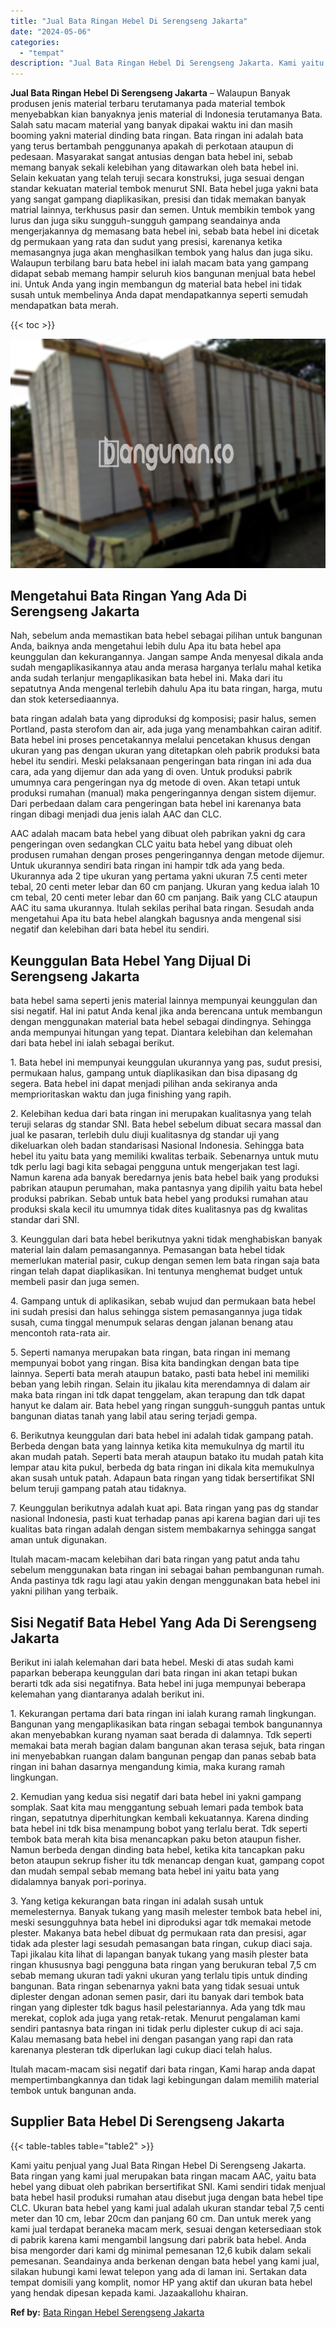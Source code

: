 ```yaml
---
title: "Jual Bata Ringan Hebel Di Serengseng Jakarta"
date: "2024-05-06"
categories: 
  - "tempat"
description: "Jual Bata Ringan Hebel Di Serengseng Jakarta. Kami yaitu penjual yang Jual Bata Ringan Hebel Di Serengseng Jakarta. Bata ringan yang kami jual merupakan bata..."
---
```


**Jual Bata Ringan Hebel Di Serengseng Jakarta** – Walaupun Banyak produsen jenis material terbaru terutamanya pada material tembok menyebabkan kian banyaknya jenis material di Indonesia terutamanya Bata. Salah satu macam material yang banyak dipakai waktu ini dan masih booming yakni material dinding bata ringan. Bata ringan ini adalah bata yang terus bertambah penggunanya apakah di perkotaan ataupun di pedesaan. Masyarakat sangat antusias dengan bata hebel ini, sebab memang banyak sekali kelebihan yang ditawarkan oleh bata hebel ini. Selain kekuatan yang telah teruji secara konstruksi, juga sesuai dengan standar kekuatan material tembok menurut SNI. Bata hebel juga yakni bata yang sangat gampang diaplikasikan, presisi dan tidak memakan banyak matrial lainnya, terkhusus pasir dan semen. Untuk membikin tembok yang lurus dan juga siku sungguh-sungguh gampang seandainya anda mengerjakannya dg memasang bata hebel ini, sebab bata hebel ini dicetak dg permukaan yang rata dan sudut yang presisi, karenanya ketika memasangnya juga akan menghasilkan tembok yang halus dan juga siku. Walaupun terbilang baru bata hebel ini ialah macam bata yang gampang didapat sebab memang hampir seluruh kios bangunan menjual bata hebel ini. Untuk Anda yang ingin membangun dg material bata hebel ini tidak susah untuk membelinya Anda dapat mendapatkannya seperti semudah mendapatkan bata merah.

{{< toc >}}

![Jual Bata Ringan Hebel Di Serengseng Jakarta](/images/jual-hebel-murah-16.png)

## Mengetahui Bata Ringan Yang Ada Di Serengseng Jakarta

Nah, sebelum anda memastikan bata hebel sebagai pilihan untuk bangunan Anda, baiknya anda mengetahui lebih dulu Apa itu bata hebel apa keunggulan dan kekurangannya. Jangan sampe Anda menyesal dikala anda sudah mengaplikasikannya atau anda merasa harganya terlalu mahal ketika anda sudah terlanjur mengaplikasikan bata hebel ini. Maka dari itu sepatutnya Anda mengenal terlebih dahulu Apa itu bata ringan, harga, mutu dan stok ketersediaannya.

bata ringan adalah bata yang diproduksi dg komposisi; pasir halus, semen Portland, pasta sterofom dan air, ada juga yang menambahkan cairan aditif. Bata hebel ini proses pencetakannya melalui pencetakan khusus dengan ukuran yang pas dengan ukuran yang ditetapkan oleh pabrik produksi bata hebel itu sendiri. Meski pelaksanaan pengeringan bata ringan ini ada dua cara, ada yang dijemur dan ada yang di oven. Untuk produksi pabrik umumnya cara pengeringan nya dg metode di oven. Akan tetapi untuk produksi rumahan (manual) maka pengeringannya dengan sistem dijemur. Dari perbedaan dalam cara pengeringan bata hebel ini karenanya bata ringan dibagi menjadi dua jenis ialah AAC dan CLC.

AAC adalah macam bata hebel yang dibuat oleh pabrikan yakni dg cara pengeringan oven sedangkan CLC yaitu bata hebel yang dibuat oleh produsen rumahan dengan proses pengeringannya dengan metode dijemur. Untuk ukurannya sendiri bata ringan ini hampir tdk ada yang beda. Ukurannya ada 2 tipe ukuran yang pertama yakni ukuran 7.5 centi meter tebal, 20 centi meter lebar dan 60 cm panjang. Ukuran yang kedua ialah 10 cm tebal, 20 centi meter lebar dan 60 cm panjang. Baik yang CLC ataupun AAC itu sama ukurannya. Itulah sekilas perihal bata ringan. Sesudah anda mengetahui Apa itu bata hebel alangkah bagusnya anda mengenal sisi negatif dan kelebihan dari bata hebel itu sendiri.

## Keunggulan Bata Hebel Yang Dijual Di Serengseng Jakarta

bata hebel sama seperti jenis material lainnya mempunyai keunggulan dan sisi negatif. Hal ini patut Anda kenal jika anda berencana untuk membangun dengan menggunakan material bata hebel sebagai dindingnya. Sehingga anda mempunyai hitungan yang tepat. Diantara kelebihan dan kelemahan dari bata hebel ini ialah sebagai berikut.

1\. Bata hebel ini mempunyai keunggulan ukurannya yang pas, sudut presisi, permukaan halus, gampang untuk diaplikasikan dan bisa dipasang dg segera. Bata hebel ini dapat menjadi pilihan anda sekiranya anda memprioritaskan waktu dan juga finishing yang rapih.

2\. Kelebihan kedua dari bata ringan ini merupakan kualitasnya yang telah teruji selaras dg standar SNI. Bata hebel sebelum dibuat secara massal dan jual ke pasaran, terlebih dulu diuji kualitasnya dg standar uji yang dikeluarkan oleh badan standarisasi Nasional Indonesia. Sehingga bata hebel itu yaitu bata yang memiliki kwalitas terbaik. Sebenarnya untuk mutu tdk perlu lagi bagi kita sebagai pengguna untuk mengerjakan test lagi. Namun karena ada banyak beredarnya jenis bata hebel baik yang produksi pabrikan ataupun perumahan, maka pantasnya yang dipilih yaitu bata hebel produksi pabrikan. Sebab untuk bata hebel yang produksi rumahan atau produksi skala kecil itu umumnya tidak dites kualitasnya pas dg kwalitas standar dari SNI.

3\. Keunggulan dari bata hebel berikutnya yakni tidak menghabiskan banyak material lain dalam pemasangannya. Pemasangan bata hebel tidak memerlukan material pasir, cukup dengan semen lem bata ringan saja bata ringan telah dapat diaplikasikan. Ini tentunya menghemat budget untuk membeli pasir dan juga semen.

4\. Gampang untuk di aplikasikan, sebab wujud dan permukaan bata hebel ini sudah presisi dan halus sehingga sistem pemasangannya juga tidak susah, cuma tinggal menumpuk selaras dengan jalanan benang atau mencontoh rata-rata air.

5\. Seperti namanya merupakan bata ringan, bata ringan ini memang mempunyai bobot yang ringan. Bisa kita bandingkan dengan bata tipe lainnya. Seperti bata merah ataupun batako, pasti bata hebel ini memiliki beban yang lebih ringan. Selain itu jikalau kita merendamnya di dalam air maka bata ringan ini tdk dapat tenggelam, akan terapung dan tdk dapat hanyut ke dalam air. Bata hebel yang ringan sungguh-sungguh pantas untuk bangunan diatas tanah yang labil atau sering terjadi gempa.

6\. Berikutnya keunggulan dari bata hebel ini adalah tidak gampang patah. Berbeda dengan bata yang lainnya ketika kita memukulnya dg martil itu akan mudah patah. Seperti bata merah ataupun batako itu mudah patah kita lempar atau kita pukul, berbeda dg bata ringan ini dikala kita memukulnya akan susah untuk patah. Adapaun bata ringan yang tidak bersertifikat SNI belum teruji gampang patah atau tidaknya.

7\. Keunggulan berikutnya adalah kuat api. Bata ringan yang pas dg standar nasional Indonesia, pasti kuat terhadap panas api karena bagian dari uji tes kualitas bata ringan adalah dengan sistem membakarnya sehingga sangat aman untuk digunakan.

Itulah macam-macam kelebihan dari bata ringan yang patut anda tahu sebelum menggunakan bata ringan ini sebagai bahan pembangunan rumah. Anda pastinya tdk ragu lagi atau yakin dengan menggunakan bata hebel ini yakni pilihan yang terbaik.

## Sisi Negatif Bata Hebel Yang Ada Di Serengseng Jakarta

Berikut ini ialah kelemahan dari bata hebel. Meski di atas sudah kami paparkan beberapa keunggulan dari bata ringan ini akan tetapi bukan berarti tdk ada sisi negatifnya. Bata hebel ini juga mempunyai beberapa kelemahan yang diantaranya adalah berikut ini.

1\. Kekurangan pertama dari bata ringan ini ialah kurang ramah lingkungan. Bangunan yang mengaplikasikan bata ringan sebagai tembok bangunannya akan menyebabkan kurang nyaman saat berada di dalamnya. Tdk seperti memakai bata merah bagian dalam bangunan akan terasa sejuk, bata ringan ini menyebabkan ruangan dalam bangunan pengap dan panas sebab bata ringan ini bahan dasarnya mengandung kimia, maka kurang ramah lingkungan.

2\. Kemudian yang kedua sisi negatif dari bata hebel ini yakni gampang somplak. Saat kita mau menggantung sebuah lemari pada tembok bata ringan, sepatutnya diperhitungkan kembali kekuatannya. Karena dinding bata hebel ini tdk bisa menampung bobot yang terlalu berat. Tdk seperti tembok bata merah kita bisa menancapkan paku beton ataupun fisher. Namun berbeda dengan dinding bata hebel, ketika kita tancapkan paku beton ataupun sekrup fisher itu tdk menancap dengan kuat, gampang copot dan mudah sempal sebab memang bata hebel ini yaitu bata yang didalamnya banyak pori-porinya.

3\. Yang ketiga kekurangan bata ringan ini adalah susah untuk memelesternya. Banyak tukang yang masih melester tembok bata hebel ini, meski sesungguhnya bata hebel ini diproduksi agar tdk memakai metode plester. Makanya bata hebel dibuat dg permukaan rata dan presisi, agar tidak ada plester lagi sesudah pemasangan bata ringan, cukup diaci saja. Tapi jikalau kita lihat di lapangan banyak tukang yang masih plester bata ringan khususnya bagi pengguna bata ringan yang berukuran tebal 7,5 cm sebab memang ukuran tadi yakni ukuran yang terlalu tipis untuk dinding bangunan. Bata ringan sebenarnya yakni bata yang tidak sesuai untuk diplester dengan adonan semen pasir, dari itu banyak dari tembok bata ringan yang diplester tdk bagus hasil pelestariannya. Ada yang tdk mau merekat, coplok ada juga yang retak-retak. Menurut pengalaman kami sendiri pantasnya bata ringan ini tidak perlu diplester cukup di aci saja. Kalau memasang bata hebel ini dengan pasangan yang rapi dan rata karenanya plesteran tdk diperlukan lagi cukup diaci telah halus.

Itulah macam-macam sisi negatif dari bata ringan, Kami harap anda dapat mempertimbangkannya dan tidak lagi kebingungan dalam memilih material tembok untuk bangunan anda.

## Supplier Bata Hebel Di Serengseng Jakarta

{{< table-tables table="table2" >}}

Kami yaitu penjual yang Jual Bata Ringan Hebel Di Serengseng Jakarta. Bata ringan yang kami jual merupakan bata ringan macam AAC, yaitu bata hebel yang dibuat oleh pabrikan bersertifikat SNI. Kami sendiri tidak menjual bata hebel hasil produksi rumahan atau disebut juga dengan bata hebel tipe CLC. Ukuran bata hebel yang kami jual adalah ukuran standar tebal 7,5 centi meter dan 10 cm, lebar 20cm dan panjang 60 cm. Dan untuk merek yang kami jual terdapat beraneka macam merk, sesuai dengan ketersediaan stok di pabrik karena kami mengambil langsung dari pabrik bata hebel. Anda bisa mengorder dari kami dg minimal pemesanan 12,6 kubik dalam sekali pemesanan. Seandainya anda berkenan dengan bata hebel yang kami jual, silakan hubungi kami lewat telepon yang ada di laman ini. Sertakan data tempat domisili yang komplit, nomor HP yang aktif dan ukuran bata hebel yang hendak dipesan kepada kami. Jazaakallohu khairan.

**Ref by:** [Bata Ringan Hebel Serengseng Jakarta](https://id.wikipedia.org/wiki/Bata)
